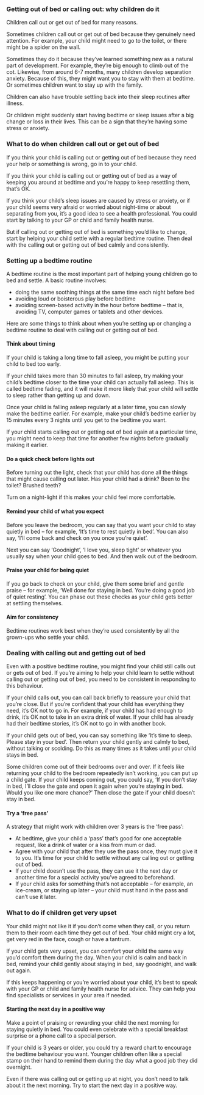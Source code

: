 ### Getting out of bed or calling out: why children do it ###
Children call out or get out of bed for many reasons.

Sometimes children call out or get out of bed because they genuinely need attention. For example, your child might need to go to the toilet, or there might be a spider on the wall.

Sometimes they do it because they’ve learned something new as a natural part of development. For example, they’re big enough to climb out of the cot. Likewise, from around 6-7 months, many children develop separation anxiety. Because of this, they might want you to stay with them at bedtime. Or sometimes children want to stay up with the family.

Children can also have trouble settling back into their sleep routines after illness.

Or children might suddenly start having bedtime or sleep issues after a big change or loss in their lives. This can be a sign that they’re having some stress or anxiety.

### What to do when children call out or get out of bed ###
If you think your child is calling out or getting out of bed because they need your help or something is wrong, go in to your child.

If you think your child is calling out or getting out of bed as a way of keeping you around at bedtime and you’re happy to keep resettling them, that’s OK.

If you think your child’s sleep issues are caused by stress or anxiety, or if your child seems very afraid or worried about night-time or about separating from you, it’s a good idea to see a health professional. You could start by talking to your GP or child and family health nurse.

But if calling out or getting out of bed is something you’d like to change, start by helping your child settle with a regular bedtime routine. Then deal with the calling out or getting out of bed calmly and consistently.

### Setting up a bedtime routine ###
A bedtime routine is the most important part of helping young children go to bed and settle. A basic routine involves:

- doing the same soothing things at the same time each night before bed
- avoiding loud or boisterous play before bedtime
- avoiding screen-based activity in the hour before bedtime – that is, avoiding TV, computer games or tablets and other devices.

Here are some things to think about when you’re setting up or changing a bedtime routine to deal with calling out or getting out of bed.

#### Think about timing ####
If your child is taking a long time to fall asleep, you might be putting your child to bed too early.

If your child takes more than 30 minutes to fall asleep, try making your child’s bedtime closer to the time your child can actually fall asleep. This is called bedtime fading, and it will make it more likely that your child will settle to sleep rather than getting up and down.

Once your child is falling asleep regularly at a later time, you can slowly make the bedtime earlier. For example, make your child’s bedtime earlier by 15 minutes every 3 nights until you get to the bedtime you want.

If your child starts calling out or getting out of bed again at a particular time, you might need to keep that time for another few nights before gradually making it earlier.

#### Do a quick check before lights out ####
Before turning out the light, check that your child has done all the things that might cause calling out later. Has your child had a drink? Been to the toilet? Brushed teeth?

Turn on a night-light if this makes your child feel more comfortable.

#### Remind your child of what you expect ####
Before you leave the bedroom, you can say that you want your child to stay quietly in bed – for example, ‘It’s time to rest quietly in bed’. You can also say, ‘I’ll come back and check on you once you’re quiet’.

Next you can say ‘Goodnight’, ‘I love you, sleep tight’ or whatever you usually say when your child goes to bed. And then walk out of the bedroom.

#### Praise your child for being quiet ####
If you go back to check on your child, give them some brief and gentle praise – for example, ‘Well done for staying in bed. You’re doing a good job of quiet resting’. You can phase out these checks as your child gets better at settling themselves.

#### Aim for consistency ####
Bedtime routines work best when they’re used consistently by all the grown-ups who settle your child.


### Dealing with calling out and getting out of bed ###
Even with a positive bedtime routine, you might find your child still calls out or gets out of bed. If you’re aiming to help your child learn to settle without calling out or getting out of bed, you need to be consistent in responding to this behaviour.

If your child calls out, you can call back briefly to reassure your child that you’re close. But if you’re confident that your child has everything they need, it’s OK not to go in. For example, if your child has had enough to drink, it’s OK not to take in an extra drink of water. If your child has already had their bedtime stories, it’s OK not to go in with another book.

If your child gets out of bed, you can say something like ‘It’s time to sleep. Please stay in your bed’. Then return your child gently and calmly to bed, without talking or scolding. Do this as many times as it takes until your child stays in bed.

Some children come out of their bedrooms over and over. If it feels like returning your child to the bedroom repeatedly isn’t working, you can put up a child gate. If your child keeps coming out, you could say, ‘If you don’t stay in bed, I’ll close the gate and open it again when you’re staying in bed. Would you like one more chance?’ Then close the gate if your child doesn’t stay in bed.

#### Try a ‘free pass’ ####
A strategy that might work with children over 3 years is the ‘free pass’:

- At bedtime, give your child a ‘pass’ that’s good for one acceptable request, like a drink of water or a kiss from mum or dad.
- Agree with your child that after they use the pass once, they must give it to you. It’s time for your child to settle without any calling out or getting out of bed.
- If your child doesn’t use the pass, they can use it the next day or another time for a special activity you’ve agreed to beforehand.
- If your child asks for something that’s not acceptable – for example, an ice-cream, or staying up later – your child must hand in the pass and can’t use it later.


### What to do if children get very upset ###
Your child might not like it if you don’t come when they call, or you return them to their room each time they get out of bed. Your child might cry a lot, get very red in the face, cough or have a tantrum.

If your child gets very upset, you can comfort your child the same way you’d comfort them during the day. When your child is calm and back in bed, remind your child gently about staying in bed, say goodnight, and walk out again.

If this keeps happening or you’re worried about your child, it’s best to speak with your GP or child and family health nurse for advice. They can help you find specialists or services in your area if needed.


#### Starting the next day in a positive way ###
Make a point of praising or rewarding your child the next morning for staying quietly in bed. You could even celebrate with a special breakfast surprise or a phone call to a special person.

If your child is 3 years or older, you could try a reward chart to encourage the bedtime behaviour you want. Younger children often like a special stamp on their hand to remind them during the day what a good job they did overnight.

Even if there was calling out or getting up at night, you don’t need to talk about it the next morning. Try to start the next day in a positive way.

